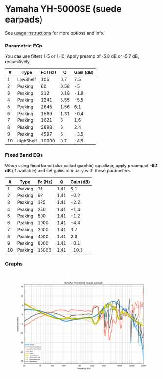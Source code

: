 # Yamaha YH-5000SE (suede earpads)
See [usage instructions](https://github.com/jaakkopasanen/AutoEq#usage) for more options and info.

### Parametric EQs
You can use filters 1-5 or 1-10. Apply preamp of -5.8 dB or -5.7 dB, respectively.

|   # | Type      |   Fc (Hz) |    Q |   Gain (dB) |
|-----|-----------|-----------|------|-------------|
|   1 | LowShelf  |       105 | 0.7  |         7.5 |
|   2 | Peaking   |        60 | 0.58 |        -5   |
|   3 | Peaking   |       212 | 0.18 |        -1.8 |
|   4 | Peaking   |      1241 | 3.55 |        -5.5 |
|   5 | Peaking   |      2645 | 1.56 |         6.1 |
|   6 | Peaking   |      1569 | 1.31 |        -0.4 |
|   7 | Peaking   |      1621 | 6    |         1.6 |
|   8 | Peaking   |      3898 | 6    |         2.4 |
|   9 | Peaking   |      4597 | 6    |        -3.5 |
|  10 | HighShelf |     10000 | 0.7  |        -4.5 |

### Fixed Band EQs
When using fixed band (also called graphic) equalizer, apply preamp of **-5.1 dB** (if available) and set gains manually with these parameters.

|   # | Type    |   Fc (Hz) |    Q |   Gain (dB) |
|-----|---------|-----------|------|-------------|
|   1 | Peaking |        31 | 1.41 |         5.1 |
|   2 | Peaking |        62 | 1.41 |        -0.2 |
|   3 | Peaking |       125 | 1.41 |        -2.2 |
|   4 | Peaking |       250 | 1.41 |        -1.4 |
|   5 | Peaking |       500 | 1.41 |        -1.2 |
|   6 | Peaking |      1000 | 1.41 |        -4.4 |
|   7 | Peaking |      2000 | 1.41 |         3.7 |
|   8 | Peaking |      4000 | 1.41 |         2.3 |
|   9 | Peaking |      8000 | 1.41 |        -0.1 |
|  10 | Peaking |     16000 | 1.41 |       -10.3 |

### Graphs
![](./Yamaha%20YH-5000SE%20(suede%20earpads).png)

